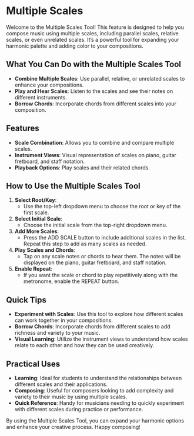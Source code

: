 # Multiple Scales
Welcome to the Multiple Scales Tool! This feature is designed to help you compose music using multiple scales, including parallel scales, relative scales, or even unrelated scales. It’s a powerful tool for expanding your harmonic palette and adding color to your compositions.

## What You Can Do with the Multiple Scales Tool
* **Combine Multiple Scales**: Use parallel, relative, or unrelated scales to enhance your compositions.
* **Play and Hear Scales**: Listen to the scales and see their notes on different instruments.
* **Borrow Chords**: Incorporate chords from different scales into your composition.

## Features
* **Scale Combination**: Allows you to combine and compare multiple scales.
* **Instrument Views**: Visual representation of scales on piano, guitar fretboard, and staff notation.
* **Playback Options**: Play scales and their related chords.

## How to Use the Multiple Scales Tool
1. **Select Root/Key**:
    * Use the top-left dropdown menu to choose the root or key of the first scale.
1. **Select Initial Scale**:
    * Choose the initial scale from the top-right dropdown menu.
1. **Add More Scales**:
    * Press the ADD SCALE button to include additional scales in the list. Repeat this step to add as many scales as needed.
1. **Play Scales and Chords**:
    * Tap on any scale notes or chords to hear them. The notes will be displayed on the piano, guitar fretboard, and staff notation.
1. **Enable Repeat**:
    * If you want the scale or chord to play repetitively along with the metronome, enable the REPEAT button.

## Quick Tips
* **Experiment with Scales**: Use this tool to explore how different scales can work together in your compositions.
* **Borrow Chords**: Incorporate chords from different scales to add richness and variety to your music.
* **Visual Learning**: Utilize the instrument views to understand how scales relate to each other and how they can be used creatively.

## Practical Uses
* **Learning**: Ideal for students to understand the relationships between different scales and their applications.
* **Composing**: Useful for composers looking to add complexity and variety to their music by using multiple scales.
* **Quick Reference**: Handy for musicians needing to quickly experiment with different scales during practice or performance.

By using the Multiple Scales Tool, you can expand your harmonic options and enhance your creative process. Happy composing!
